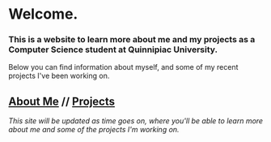 # Welcome.

### This is a website to learn more about me and my projects as a Computer Science student at Quinnipiac University.

Below you can find information about myself, and some of my recent projects I've been working on.

## [About Me](https://gegoldberg.github.io/aboutMe)  //  [Projects](https://gegoldberg.github.io/projects)

*This site will be updated as time goes on, where you'll be able to learn more about me and some of the projects I'm working on.*

<!-- The home page should act as a traditional home page. Include a greeting and a description of what the
site is for, along with links for the about and projects pages.
For example, you can say “Learn more about me here!” with a link to the about page -->
